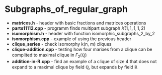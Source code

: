 # Subgraphs_of_regular_graph

- **matrices.h** - header with basic fractions and matrices operations
- **parts11112.cpp** - programm finds multipart subgraph $K(1, 1, 1, 1, 2)$
- **isomorphism.h** - header with function isomorphic_subgraphs_2_by_2
- **isomorphism.cpp** - example of using the previous header
- **clique_series** - check isomorphy k(n, m) cliques
- **clique-addition.cpp** - testing how four marixes from a clique can be complited to maximal clique in $\Gamma_2(\mathbb{Q})$
- **addition-in-R.cpp** - find an example of a clique of size 4 that does not expand to a maximal clique by field $\mathbb{Q}$, but expands by field $\mathbb{R}$ 
